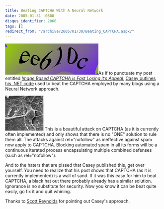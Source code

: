 ```yaml
---
title: Beating CAPTCHA With A Neural Network
date: 2005-01-31 -0800
disqus_identifier: 2060
tags: []
redirect_from: "/archive/2005/01/30/Beating_CAPTCHA.aspx/"
---
```


![CAPTCHA](/images/captcha2.jpg)As if to punctuate my post entitled
*[Image Based CAPTCHA is Fast Losing it’s
Appeal](https://haacked.com/archive/2005/01/20/1967.aspx)*, [Casey
outlines his .NET
code](http://www.brains-n-brawn.com/default.aspx?vDir=aicaptcha) used to
beat the CAPTCHA employed by many blogs using a Neural Network approach.

![Neuron](/images/neuron.jpg) This is a beautiful attack on CAPTCHA (as
it is currently often implemented) and only shows that there is no "ONE"
solution to rule them all. The attacks against rel="nofollow" as
ineffective against spam now apply to CAPTCHA. Blocking automated spam
in all its forms will be a continuous iterated process encapsulating
multiple combined defenses (such as rel="nofollow").

And to the haters that are pissed that Casey published this, get over
yourself. You need to realize that his post shows that CAPTCHA (as it is
currently implemented) is a wall of sand. If it was this easy for him to
beat CAPTCHA, a black hat out there probably already has a similar
solution. Ignorance is no substitute for security. Now you know it can
be beat quite easily, go fix it and quit whining.

Thanks to [Scott
Reynolds](http://www.scottcreynolds.com/PermaLink.aspx?guid=ac68b919-01ab-434d-b3d9-880b206f4155)
for pointing out Casey's approach.

